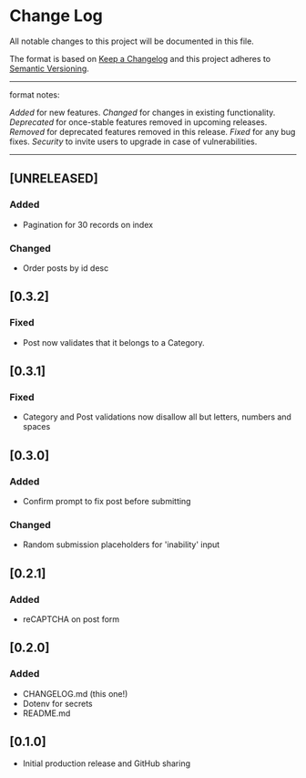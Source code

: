 
# Change Log

All notable changes to this project will be documented in this file.

The format is based on [Keep a Changelog](http://keepachangelog.com/) 
and this project adheres to [Semantic Versioning](http://semver.org/).

-----

format notes:

_Added_ for new features.
_Changed_ for changes in existing functionality.
_Deprecated_ for once-stable features removed in upcoming releases.
_Removed_ for deprecated features removed in this release.
_Fixed_ for any bug fixes.
_Security_ to invite users to upgrade in case of vulnerabilities.

-----

## [UNRELEASED]

### Added

- Pagination for 30 records on index

### Changed

- Order posts by id desc

## [0.3.2]

### Fixed

- Post now validates that it belongs to a Category.

## [0.3.1]

### Fixed

- Category and Post validations now disallow all but letters, numbers and spaces

## [0.3.0]

### Added

- Confirm prompt to fix post before submitting

### Changed

- Random submission placeholders for 'inability' input

## [0.2.1]

### Added

- reCAPTCHA on post form

## [0.2.0]

### Added

- CHANGELOG.md (this one!)
- Dotenv for secrets
- README.md

## [0.1.0]

- Initial production release and GitHub sharing
